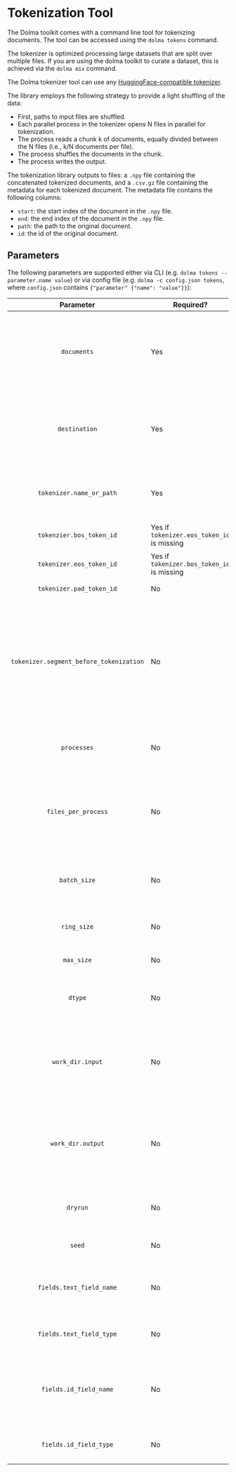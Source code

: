 # Tokenization Tool

The Dolma toolkit comes with a command line tool for tokenizing documents. The tool can be accessed using the `dolma tokens` command.

The tokenizer is optimized processing large datasets that are split over multiple files. If you are using the dolma toolkit to curate a dataset, this is achieved via the `dolma mix` command.

The Dolma tokenizer tool can use any [HuggingFace-compatible tokenizer](https://huggingface.co/docs/tokenizers/index).

The library employs the following strategy to provide a light shuffling of the data:

- First, paths to input files are shuffled.
- Each parallel process in the tokenizer opens N files in parallel for tokenization.
- The process reads a chunk k of documents, equally divided between the N files (i.e., k/N documents per file).
- The process shuffles the documents in the chunk.
- The process writes the output.

The tokenization library outputs to files: a `.npy` file containing the concatenated tokenized documents, and a `.csv.gz` file containing the metadata for each tokenized document. The metadata file contains the following columns:

- `start`: the start index of the document in the `.npy` file.
- `end`: the end index of the document in the `.npy` file.
- `path`: the path to the original document.
- `id`: the id of the original document.

## Parameters

The following parameters are supported either via CLI (e.g. `dolma tokens --parameter.name value`) or via config file (e.g. `dolma -c config.json tokens`, where `config.json` contains `{"parameter" {"name": "value"}}`):

|Parameter|Required?|Description|
|:---:|---|---|
|`documents`|Yes| One or more paths for input document files. Paths can contain arbitrary wildcards. Can be local, or an S3-compatible cloud path. |
|`destination`|Yes| One or more paths for output files. Should match number of `documents` paths. Can be local, or an S3-compatible cloud path. |
|`tokenizer.name_or_path`|Yes| Name or path of the tokenizer to use. Must be a HuggingFace-compatible tokenizer. |
| `tokenzier.bos_token_id`| Yes if `tokenizer.eos_token_id` is missing | The id of the beginning-of-sequence token. |
| `tokenizer.eos_token_id`| Yes if `tokenizer.bos_token_id` is missing | The id of the end-of-sequence token. |
| `tokenizer.pad_token_id`| No | The id of the padding token. |
| `tokenizer.segment_before_tokenization`| No | Whether to segment documents by paragraph before tokenization. This is useful for tokenizers like Llama that are very slow on long documents. Might not be needed once [this bugfix is merged](https://github.com/huggingface/tokenizers/pull/1413). Defaults to False.|
|`processes`|No| Number of processes to use for tokenization. By default 1 process is used. |
|`files_per_process`|No| Maximum number of files per tokenization process. By default, only one file is processed. This controls the number of output files generated. |
|`batch_size`|No| Number of k sequences to tokenize and shuffle before writing to disk. By default, k=10000. |
|`ring_size`|No| Number of N files to open in parallel for tokenization. By default, N=8. |
|`max_size`|No| Maximum size of a file in bytes. By default, 1GB. |
|`dtype`|No| Data type for the memmap file; must be a valid numpy dtype. By default, `uint16`. |
|`work_dir.input`|No| Path to a local scratch directory where temporary input files can be placed. If not provided, Dolma will make one for you and delete it upon completion. |
|`work_dir.output`|No| Path to a local scratch directory where temporary output files can be placed. If not provided, Dolma will make one for you and delete it upon completion. |
|`dryrun`|No| If true, only print the configuration and exit without running the tokenizer. |
|`seed`|No| Seed for random number generation. |
|`fields.text_field_name`|No|Name of the text field in the input files. Can be a nested field (e.g. "text.nested"). Defaults to "text". |
|`fields.text_field_type`|No|Type of the text field in the input files. Defaults to "str". |
|`fields.id_field_name`|No|Name of the id field in the input files. Can be a nested field (e.g. "id.nested.more"). Can be set to null to disable id field. Defaults to "id". |
|`fields.id_field_type`|No|Type of the id field in the input files. Defaults to "str". |
